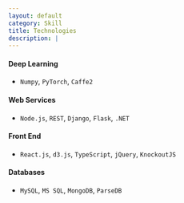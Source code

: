 ```yaml
---
layout: default
category: Skill
title: Technologies
description: |
---
```



#### Deep Learning

* `Numpy`, `PyTorch`, `Caffe2`


#### Web Services

* `Node.js`, `REST`, `Django`, `Flask`, `.NET`

#### Front End

* `React.js`, `d3.js`, `TypeScript`, `jQuery`, `KnockoutJS`

#### Databases

* `MySQL`, `MS SQL`, `MongoDB`, `ParseDB`